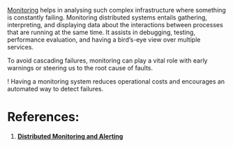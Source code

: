 [Monitoring](Monitoring.md) helps in analysing such complex infrastructure where something is constantly failing. Monitoring distributed systems entails gathering, interpreting, and displaying data about the interactions between processes that are running at the same time. It assists in debugging, testing, performance evaluation, and having a bird’s-eye view over multiple services.

To avoid cascading failures, monitoring can play a vital role with early warnings or steering us to the root cause of faults.

! Having a monitoring system reduces operational costs and encourages an automated way to detect failures.

# References:

1. [**Distributed Monitoring and Alerting**](https://www.oreilly.com/ideas/monitoring-distributed-systems)